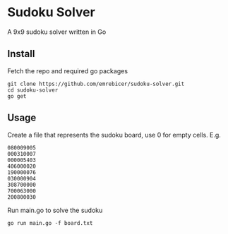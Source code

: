 # Sudoku Solver
 A 9x9 sudoku solver written in Go
## Install
Fetch the repo and required go packages
```terminal
git clone https://github.com/emrebicer/sudoku-solver.git
cd sudoku-solver
go get
```
## Usage
Create a file that represents the sudoku board, use 0 for empty cells. E.g.
```
080009005
000310007
000005403
406000020
190000076
030000904
308700000
700063000
200800030
```
Run main.go to solve the sudoku
```terminal
go run main.go -f board.txt
```

